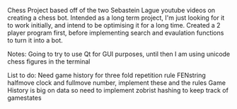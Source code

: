 Chess Project based off of the two Sebastein Lague youtube videos on creating a chess bot. Intended as a long term project, I'm just looking for it to work initially, and intend to
be optimising it for a long time. Created a 2 player program first, before implementing search and evaulation functions to turn it into a bot.




Notes:
Going to try to use Qt for GUI purposes, until then I am using unicode chess figures in the terminal

List to do:
Need game history for three fold repetition rule
FENstring halfmove clock and fullmove number, implement these and the rules
Game History is big on data so need to implement zobrist hashing to keep track of gamestates